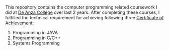 This repository contains the computer programming related coursework I did at <a href="https://www.deanza.edu" target="_blank">De Anza College</a> over last 2 years. After completing these courses, I fulfilled the technical requirement for achieving following three <a href="https://www.deanza.edu/counseling/pdf/degrees/cis_programming.pdf" target="_blank">Certificate of Achievement</a>:  

1. Programming in JAVA
2. Programming in C/C++
3. Systems Programming
